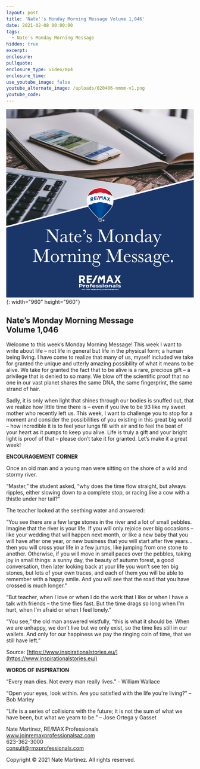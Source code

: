 ```yaml
---
layout: post
title: 'Nate''s Monday Morning Message Volume 1,046'
date: 2021-02-08 00:00:00
tags:
  - Nate's Monday Morning Message
hidden: true
excerpt:
enclosure:
pullquote:
enclosure_type: video/mp4
enclosure_time:
use_youtube_image: false
youtube_alternate_image: /uploads/020406-nmmm-v1.png
youtube_code:
---
```


![](/uploads/020406-nmmm-v1-1.png){: width="960" height="960"}

## **Nate’s Monday Morning Message<br>Volume 1,046**

Welcome to this week’s Monday Morning Message\! This week I want to write about life – not life in general but life in the physical form; a human being living. I have come to realize that many of us, myself included we take for granted the unique and utterly amazing possibility of what it means to be alive. We take for granted the fact that to be alive is a rare, precious gift – a privilege that is denied to so many. We blow off the scientific proof that no one in our vast planet shares the same DNA, the same fingerprint, the same strand of hair.

Sadly, it is only when light that shines through our bodies is snuffed out, that we realize how little time there is – even if you live to be 93 like my sweet mother who recently left us. This week, I want to challenge you to stop for a moment and consider the possibilities of you existing in this great big world – how incredible it is to feel your lungs fill with air and to feel the beat of your heart as it pumps to keep you alive. Life is truly a gift and your bright light is proof of that – please don’t take it for granted. Let’s make it a great week\!

**ENCOURAGEMENT CORNER**

Once an old man and a young man were sitting on the shore of a wild and stormy river.

“Master,” the student asked, “why does the time flow straight, but always ripples, either slowing down to a complete stop, or racing like a cow with a thistle under her tail?”

The teacher looked at the seething water and answered:

“You see there are a few large stones in the river and a lot of small pebbles. Imagine that the river is your life. If you will only rejoice over big occasions – like your wedding that will happen next month, or like a new baby that you will have after one year, or new business that you will start after five years…then you will cross your life in a few jumps, like jumping from one stone to another. Otherwise, if you will move in small paces over the pebbles, taking joy in small things: a sunny day, the beauty of autumn forest, a good conversation, then later looking back at your life you won’t see ten big stones, but lots of your own traces, and each of them you will be able to remember with a happy smile. And you will see that the road that you have crossed is much longer.”

“But teacher, when I love or when I do the work that I like or when I have a talk with friends – the time flies fast. But the time drags so long when I’m hurt, when I’m afraid or when I feel lonely.”

“You see,” the old man answered wistfully, “this is what it should be. When we are unhappy, we don’t live but we only exist, so the time lies still in our wallets. And only for our happiness we pay the ringing coin of time, that we still have left.”

Source: [https://www.inspirationalstories.eu/](https://www.inspirationalstories.eu/)

**WORDS OF INSPIRATION**

“Every man dies. Not every man really lives.” - William Wallace

“Open your eyes, look within. Are you satisfied with the life you're living?” – Bob Marley

“Life is a series of collisions with the future; it is not the sum of what we have been, but what we yearn to be.” – Jose Ortega y Gasset

Nate Martinez, RE/MAX Professionals<br>www.joinremaxprofessionalsaz.com<br>623-362-3000<br>consult@rmxprofessionals.com

Copyright &copy; 2021 Nate Martinez. All rights reserved.
